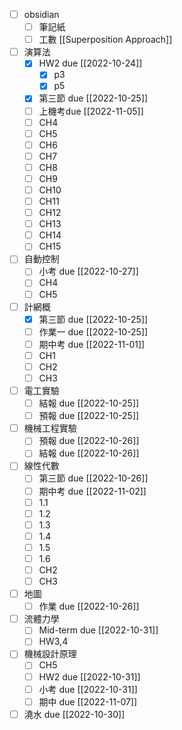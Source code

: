 - [ ] obsidian
	- [ ] 筆記紙
	- [ ] 工數 [[Superposition Approach]]
- [ ] 演算法
	- [x] HW2 due  [[2022-10-24]]
		- [x] p3
		- [x] p5
	- [x] 第三節 due [[2022-10-25]]
	- [ ] 上機考due [[2022-11-05]]
	- [ ] CH4
	- [ ] CH5
	- [ ] CH6
	- [ ] CH7
	- [ ] CH8
	- [ ] CH9
	- [ ] CH10
	- [ ] CH11
	- [ ] CH12
	- [ ] CH13
	- [ ] CH14
	- [ ] CH15
- [ ] 自動控制
	- [ ] 小考 due [[2022-10-27]]
	- [ ] CH4
	- [ ] CH5
- [ ] 計網概
	- [x] 第三節 due [[2022-10-25]]
	- [ ] 作業一 due [[2022-10-25]]
	- [ ] 期中考 due [[2022-11-01]]
	- [ ] CH1
	- [ ] CH2
	- [ ] CH3
- [ ] 電工實驗
	- [ ] 結報 due [[2022-10-25]]
	- [ ] 預報 due [[2022-10-25]]
- [ ] 機械工程實驗
	- [ ] 預報 due [[2022-10-26]]
	- [ ] 結報 due [[2022-10-26]]
- [ ] 線性代數
	- [ ] 第三節 due [[2022-10-26]]
	- [ ] 期中考 due [[2022-11-02]]
	- [ ] 1.1
	- [ ] 1.2
	- [ ] 1.3
	- [ ] 1.4
	- [ ] 1.5
	- [ ] 1.6
	- [ ] CH2
	- [ ] CH3
- [ ] 地圖
	- [ ] 作業 due [[2022-10-26]]
- [ ] 流體力學
	- [ ] Mid-term due [[2022-10-31]]
	- [ ] HW3,4 
- [ ] 機械設計原理
	- [ ] CH5
	- [ ] HW2 due [[2022-10-31]]
	- [ ] 小考 due [[2022-10-31]]
	- [ ] 期中 due [[2022-11-07]]
- [ ] 澆水 due [[2022-10-30]]